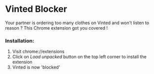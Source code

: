 # Vinted Blocker

Your partner is ordering too many clothes on Vinted and won't listen to reason ? This Chrome extension got you covered !

### Installation:

1. Visit chrome://extensions
2. Click on _Load unpacked_ button on the top left corner to install the extension
3. Vinted is now 'blocked'
